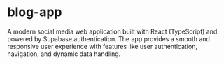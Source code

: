 # blog-app
A modern social media web application built with React (TypeScript) and powered by Supabase authentication. The app provides a smooth and responsive user experience with features like user authentication, navigation, and dynamic data handling.
